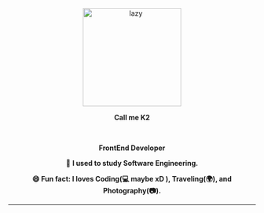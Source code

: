 <div>
    <div align=center>
        <img src="https://media.giphy.com/media/13HBDT4QSTpveU/giphy.gif" alt="lazy" height="200">
    </div>
    <div align=center>
        <p>
            <strong>
                 Call me K2
            </strong>
        </p>
        <br>
        <p>
            <strong>
                FrontEnd Developer 
            </strong>
        </p>
        <div>
            <p>🌱 <b>I used to study Software Engineering.</p>
            <p>😄 <b>Fun fact</b>: I loves Coding(💻 maybe xD ), Traveling(🌍), and Photography(📷).</p>
        </div>
    </div>
</div>

------


